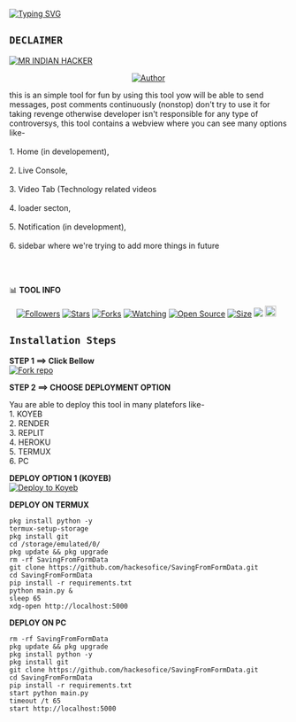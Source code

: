 
 [![Typing SVG](https://readme-typing-svg.demolab.com?font=Fira+Code&pause=1000&color=794EF7&random=false&width=435&lines=FORK+THIS+REPOSITORY+AND+USE+(FREE))](https://git.io/typing-svg) 

## `DECLAIMER`


[![MR INDIAN HACKER](https://i.ibb.co/vDwL05C/1716780350498.jpg)](https://youtube.com/@mrindianhelper_hacer)

<p align="center">
<a href="https://github.com/hackesofice"><img title="Author" src="https://img.shields.io/badge/CREATOR-HACKER-black.svg?style=for-the-badge&logo=github"></a>
 
<p style="color="blue"> this is an simple tool for fun by using this tool yow will be able to send messages, post comments continuously (nonstop) don't try to use it for taking revenge otherwise developer isn't responsible for any type of controversys, this tool contains a webview where you can see many options like-<br><br>
 1. Home (in developement),<br><br>
 2. Live Console, <br><br>
 3. Video Tab (Technology related videos<br><br>
 4. loader secton, <br><br>
 5. Notification (in development),<br><br>
 6. sidebar where we're trying to add
  more things in future </p>
<br><br>


📊 **TOOL INFO**
<p align="center">
<a href="https://github.com/hackesofice/followers"><img title="Followers" src="https://img.shields.io/github/followers/hackesofice?color=red&style=flat-square"></a>
<a href="https://github.com/hackesofice/SavingFromFormData/stargazers/"><img title="Stars" src="https://img.shields.io/github/stars/hackesofice/SavingFromFormData?color=blue&style=flat-square"></a>
<a href="https://github.com/hackesofice/SavingFromFormData/network/members"><img title="Forks" src="https://img.shields.io/github/forks/hackesofice/SavingFromFormData?color=red&style=flat-square"></a>
<a href="https://github.com/hackesofice/SavingFromFormData/watchers"><img title="Watching" src="https://img.shields.io/github/watchers/hackesofice/SavingFromFormData?label=Watchers&color=blue&style=flat-square"></a>
<a href="https://github.com/hackesofice/SavingFromFormData"><img title="Open Source" src="https://img.shields.io/badge/Author-MRINDIAN%20HACKER.-red?v=103"></a>
<a href="https://github.com/hackesofice/SavingFromFormData/"><img title="Size" src="https://img.shields.io/github/repo-size/hackesofice/SavingFromFormData?style=flat-square&color=green"></a>
<a href="https://hits.seeyoufarm.com"><img src="https://hits.seeyoufarm.com/api/count/incr/badge.svg?url=https%3A%2F%2Fgithub.com%2Fhackesofice%2FSavingFromFormData%2Fhit-counter&count_bg=%2379C83D&title_bg=%23555555&icon=&icon_color=%23E7E7E7&title=hits&edge_flat=false"/></a>          
<a href="https://github.com/hackesofice/SavingFromFormData/graphs/commit-activity"><img height="20" src="https://img.shields.io/badge/Maintained%3F-yes-green.svg"></a>&nbsp;&nbsp;
</p>
<p align='center'>
</p>



## `Installation Steps`

**STEP 1 ==> Click Bellow**<br>
<a href='https://github.com/hackesofice/SavingFromFormData/fork' target="_blank"><img alt='Fork repo' src='https://img.shields.io/badge/Fork Repo-100000?style=for-the-badge&logo=scan&logoColor=white&labelColor=black&color=sky-blue'></a> 

**STEP 2 ==> CHOOSE DEPLOYMENT OPTION**
<p>Yau are able to deploy this tool in many platefors like- <br>1. KOYEB <br>2. RENDER <br> 3. REPLIT <br> 4. HEROKU <br>5. TERMUX <br>6. PC</p>


**DEPLOY OPTION 1 (KOYEB)** <br>
[![Deploy to Koyeb](https://www.koyeb.com/static/images/deploy/button.svg)](https://app.koyeb.com/deploy?type=git&repository=https://github.com/hackesofice/SavingFromFormData.git&branch=main&name=flask-app&service_type=web&instance_type=free&ports=5000;http;/&env[dotenv]=Hakr&builder=dockerfile&dockerfile=./Dockerfile)


**DEPLOY ON TERMUX**

```
pkg install python -y
termux-setup-storage
pkg install git
cd /storage/emulated/0/
pkg update && pkg upgrade
rm -rf SavingFromFormData
git clone https://github.com/hackesofice/SavingFromFormData.git
cd SavingFromFormData
pip install -r requirements.txt
python main.py &
sleep 65
xdg-open http://localhost:5000
```


**DEPLOY ON PC**

```
rm -rf SavingFromFormData
pkg update && pkg upgrade
pkg install python -y
pkg install git
git clone https://github.com/hackesofice/SavingFromFormData.git
cd SavingFromFormData
pip install -r requirements.txt
start python main.py
timeout /t 65
start http://localhost:5000
```

